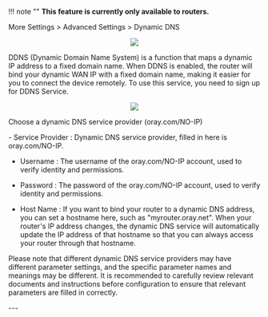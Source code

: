 !!! note ""
	__This feature is currently only available to routers.__

More Settings > Advanced Settings > Dynamic DNS
<div style="text-align: center;">
    <img class="boxshadow" src="/images/dnsadd.png">
</div>
<p class="text">
DDNS (Dynamic Domain Name System) is a function that maps a dynamic IP address to a fixed domain name. When DDNS is enabled, the router will bind your dynamic WAN IP with a fixed domain name, making it easier for you to connect the device remotely. To use this service, you need to sign up for DDNS Service.
</p>
<div style="text-align: center;">
    <img class="boxshadow" src="/images/dns.png">
</div>
<p class="text">
Choose a dynamic DNS service provider (oray.com/NO-IP)
</p>
- Service Provider : Dynamic DNS service provider, filled in here is oray.com/NO-IP.

- Username : The username of the oray.com/NO-IP account, used to verify identity and permissions.

- Password : The password of the oray.com/NO-IP account, used to verify identity and permissions.

- Host Name : If you want to bind your router to a dynamic DNS address, you can set a hostname here, such as "myrouter.oray.net". When your router's IP address changes, the dynamic DNS service will automatically update the IP address of that hostname so that you can always access your router through that hostname.

<p class="text">
Please note that different dynamic DNS service providers may have different parameter settings, and the specific parameter names and meanings may be different. It is recommended to carefully review relevant documents and instructions before configuration to ensure that relevant parameters are filled in correctly.
</p>
---